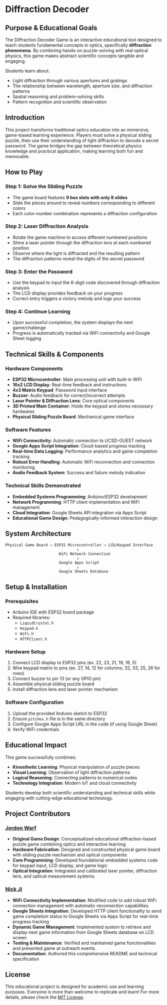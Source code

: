 # Diffraction Decoder

## Purpose & Educational Goals

The Diffraction Decoder Game is an interactive educational tool designed to teach students fundamental concepts in optics, specifically **diffraction phenomena**. By combining hands-on puzzle-solving with real optical physics, this game makes abstract scientific concepts tangible and engaging.

Students learn about:
- Light diffraction through various apertures and gratings
- The relationship between wavelength, aperture size, and diffraction patterns
- Spatial reasoning and problem-solving skills
- Pattern recognition and scientific observation

## Introduction

This project transforms traditional optics education into an immersive, game-based learning experience. Players must solve a physical sliding puzzle, then use their understanding of light diffraction to decode a secret password. The game bridges the gap between theoretical physics knowledge and practical application, making learning both fun and memorable.

## How to Play

### Step 1: Solve the Sliding Puzzle
- The game board features **9 box slots with only 8 slides**
- Slide the pieces around to reveal numbers corresponding to different colors
- Each color-number combination represents a diffraction configuration

### Step 2: Laser Diffraction Analysis
- Rotate the game machine to access different numbered positions
- Shine a laser pointer through the diffraction lens at each numbered position
- Observe where the light is diffracted and the resulting pattern
- The diffraction patterns reveal the digits of the secret password

### Step 3: Enter the Password
- Use the keypad to input the 6-digit code discovered through diffraction analysis
- The LCD display provides feedback on your progress
- Correct entry triggers a victory melody and logs your success

### Step 4: Continue Learning
- Upon successful completion, the system displays the next game/challenge
- Progress is automatically tracked via WiFi connectivity and Google Sheet logging

## Technical Skills & Components

### Hardware Components
- **ESP32 Microcontroller**: Main processing unit with built-in WiFi
- **16x2 LCD Display**: Real-time feedback and instructions
- **4x3 Matrix Keypad**: Password input interface
- **Buzzer**: Audio feedback for correct/incorrect attempts
- **Laser Pointer & Diffraction Lens**: Core optical components
- **3D Printed Main Container**: Holds the keypad and stores necessary hardwares
- **Physical Sliding Puzzle Board**: Mechanical game interface

### Software Features
- **WiFi Connectivity**: Automatic connection to UCSD-GUEST network
- **Google Apps Script Integration**: Cloud-based progress tracking
- **Real-time Data Logging**: Performance analytics and game completion tracking
- **Robust Error Handling**: Automatic WiFi reconnection and connection monitoring
- **Audio Feedback System**: Success and failure melody indication

### Technical Skills Demonstrated
- **Embedded Systems Programming**: Arduino/ESP32 development
- **Network Programming**: HTTP client implementation and WiFi management
- **Cloud Integration**: Google Sheets API integration via Apps Script
- **Educational Game Design**: Pedagogically-informed interaction design

## System Architecture

```
Physical Game Board → ESP32 Microcontroller → LCD/Keypad Interface
                                ↓
                        WiFi Network Connection
                                ↓
                        Google Apps Script
                                ↓
                        Google Sheets Database
```

## Setup & Installation

### Prerequisites
- Arduino IDE with ESP32 board package
- Required libraries:
  - `LiquidCrystal.h`
  - `Keypad.h`
  - `WiFi.h`
  - `HTTPClient.h`

### Hardware Setup
1. Connect LCD display to ESP32 pins (ex. 22, 23, 21, 19, 18, 5)
2. Wire keypad matrix to pins (ex. 27, 14, 12 for columns; 32, 33, 25, 26 for rows)
3. Connect buzzer to pin 13 (or any GPIO pin)
4. Assemble physical sliding puzzle board
5. Install diffraction lens and laser pointer mechanism

### Software Configuration
1. Upload the provided Arduino sketch to ESP32
2. Ensure `pitches.h` file is in the same directory
3. Configure Google Apps Script URL in the code (if using Google Sheet)
4. Verify WiFi credentials

## Educational Impact

This game successfully combines:
- **Kinesthetic Learning**: Physical manipulation of puzzle pieces
- **Visual Learning**: Observation of light diffraction patterns  
- **Logical Reasoning**: Connecting patterns to numerical codes
- **Technology Integration**: Modern IoT and cloud connectivity

Students develop both scientific understanding and technical skills while engaging with cutting-edge educational technology.

## Project Contributors

### [Jordon Warf](https://www.linkedin.com/in/jordonwarf)
- **Original Game Design**: Conceptualized educational diffraction-based puzzle game combining optics and interactive learning
- **Hardware Fabrication**: Designed and constructed physical game board with sliding puzzle mechanism and optical components
- **Core Programming**: Developed foundational embedded systems code for keypad input, LCD display, and game logic
- **Optical Integration**: Integrated and calibrated laser pointer, diffraction lens, and optical measurement systems

### [Nick Ji](nickjiee.github.io)
- **WiFi Connectivity Implementation**: Modified code to add robust WiFi connection management with automatic reconnection capabilities
- **Google Sheets Integration**: Developed HTTP client functionality to send game completion status to Google Sheets via Apps Script for real-time progress tracking
- **Dynamic Game Management**: Implemented system to retrieve and display next game information from Google Sheets database on LCD screen
- **Testing & Maintenance**: Verified and maintained game functionalities and presented game at outreach events.
- **Documentation**: Authored this comprehensive README and technical specification

## License

This educational project is designed for academic use and learning purposes. Everyone is more than welcome to replicate and learn! For more details, please check the [MIT License](/license).
